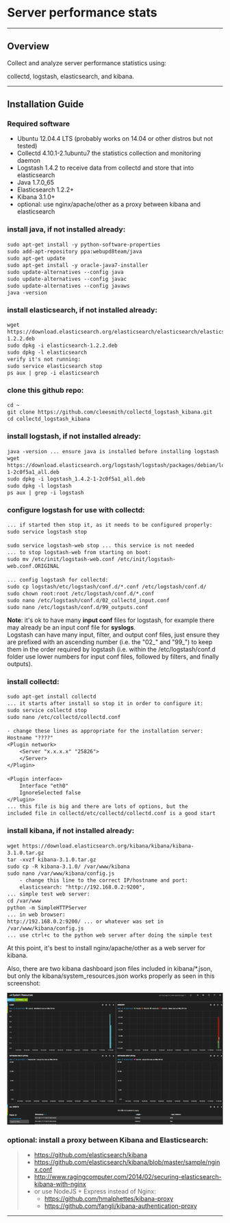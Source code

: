 # Server performance stats

***

## Overview

Collect and analyze server performance statistics using:

collectd, logstash, elasticsearch, and kibana.

***

## Installation Guide

### Required software
* Ubuntu 12.04.4 LTS (probably works on 14.04 or other distros but not tested)
* Collectd 4.10.1-2.1ubuntu7 the statistics collection and monitoring daemon
* Logstash 1.4.2 to receive data from collectd and store that into elasticsearch
* Java 1.7.0_65
* Elasticsearch 1.2.2+
* Kibana 3.1.0+
* optional: use nginx/apache/other as a proxy between kibana and elasticsearch

### install java, if not installed already:
```
sudo apt-get install -y python-software-properties
sudo add-apt-repository ppa:webupd8team/java
sudo apt-get update
sudo apt-get install -y oracle-java7-installer
sudo update-alternatives --config java
sudo update-alternatives --config javac
sudo update-alternatives --config javaws
java -version
```

### install elasticsearch, if not installed already:
```
wget https://download.elasticsearch.org/elasticsearch/elasticsearch/elasticsearch-1.2.2.deb
sudo dpkg -i elasticsearch-1.2.2.deb
sudo dpkg -l elasticsearch
verify it's not running:
sudo service elasticsearch stop
ps aux | grep -i elasticsearch
```

### clone this github repo:
```
cd ~
git clone https://github.com/cleesmith/collectd_logstash_kibana.git
cd collectd_logstash_kibana
```

### install logstash, if not installed already:
```
java -version ... ensure java is installed before installing logstash
wget https://download.elasticsearch.org/logstash/logstash/packages/debian/logstash_1.4.2-1-2c0f5a1_all.deb
sudo dpkg -i logstash_1.4.2-1-2c0f5a1_all.deb
sudo dpkg -l logstash
ps aux | grep -i logstash
```

### configure logstash for use with collectd:
```
... if started then stop it, as it needs to be configured properly:
sudo service logstash stop

sudo service logstash-web stop ... this service is not needed
... to stop logstash-web from starting on boot:
sudo mv /etc/init/logstash-web.conf /etc/init/logstash-web.conf.ORIGINAL

... config logstash for collectd:
sudo cp logstash/etc/logstash/conf.d/*.conf /etc/logstash/conf.d/
sudo chown root:root /etc/logstash/conf.d/*.conf
sudo nano /etc/logstash/conf.d/02_collectd_input.conf
sudo nano /etc/logstash/conf.d/99_outputs.conf
```
**Note**: it's ok to have many **input conf** files for logstash, for
example there may already be an input conf file for **syslogs**.  
Logstash can have many input, filter, and output conf files, just ensure 
they are prefixed with an ascending number (i.e. the "02_" and "99_") 
to keep them in the order required by logstash (i.e. within the /etc/logstash/conf.d
folder use lower numbers for input conf files, followed by filters, and finally outputs).

### install collectd:
```
sudo apt-get install collectd
... it starts after install so stop it in order to configure it:
sudo service collectd stop
sudo nano /etc/collectd/collectd.conf

- change these lines as appropriate for the installation server:
Hostname "????"
<Plugin network>
	<Server "x.x.x.x" "25826">
	</Server>
</Plugin>

<Plugin interface>
	Interface "eth0"
	IgnoreSelected false
</Plugin>
... this file is big and there are lots of options, but the
included file in collectd/etc/collectd/collectd.conf is a good start
```

### install kibana, if not installed already:
```
wget https://download.elasticsearch.org/kibana/kibana/kibana-3.1.0.tar.gz
tar -xvzf kibana-3.1.0.tar.gz
sudo cp -R kibana-3.1.0/ /var/www/kibana
sudo nano /var/www/kibana/config.js
	- change this line to the correct IP/hostname and port:
	elasticsearch: "http://192.168.0.2:9200",
... simple test web server:
cd /var/www
python -m SimpleHTTPServer
... in web browser:
http://192.168.0.2:9200/ ... or whatever was set in /var/www/kibana/config.js
... use ctrl+c to the python web server after doing the simple test
```

At this point, it's best to install nginx/apache/other as a web server for kibana.

Also, there are two kibana dashboard json files included in kibana/*.json, but only 
the kibana/system_resources.json works properly as seen in this screenshot:

![kibana](collectd_kibana_dashboard.png)

### optional: install a proxy between Kibana and Elasticsearch:
>   * https://github.com/elasticsearch/kibana
>   * https://github.com/elasticsearch/kibana/blob/master/sample/nginx.conf
>   * http://www.ragingcomputer.com/2014/02/securing-elasticsearch-kibana-with-nginx
>   * or use NodeJS + Express instead of Nginx:
>     * https://github.com/hmalphettes/kibana-proxy
>     * https://github.com/fangli/kibana-authentication-proxy

***
